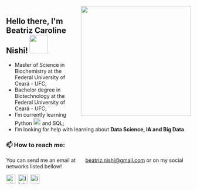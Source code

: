 <img align='right' src="https://media.giphy.com/media/H1AOWKdxMoWAePVh0v/giphy.gif" width="300">

## Hello there, I'm Beatriz Caroline Nishi! <img src="https://media.giphy.com/media/mGcNjsfWAjY5AEZNw6/giphy.gif" width="50">

- Master of Science in Biochemistry at the Federal University of Ceará - UFC;
- Bachelor degree in Biotechnology at the Federal University of Ceará - UFC;
- I’m currently learning Python <img title="Python" src="https://raw.githubusercontent.com/Thomas-George-T/Thomas-George-T/master/assets/python.svg" height="20" /> and SQL;
- I’m looking for help with learning about **Data Science, IA and Big Data**.

### :mailbox:  How to reach me:
You can send me an email at&nbsp; <img src='https://user-images.githubusercontent.com/25087769/87174308-a4680f00-c2df-11ea-90b0-5fa1fa76d2f1.png' height='15'>  beatriz.nishi@gmail.com or on my social networks listed bellow! 

<p float="left">

[<img src='https://cdn.jsdelivr.net/npm/simple-icons@3.0.1/icons/github.svg' alt='github' height='25'>](https://github.com/bcnishi)&nbsp;
[<img src='https://github.com/piyushP7pravin/piyushP7pravin/blob/master/Linkedin.svg' alt='linkedin' height='25'>](https://www.linkedin.com/in/beatriz-caroline-nishi-07948618b/)&nbsp;
[<img src='https://github.com/piyushP7pravin/piyushP7pravin/blob/master/Instagram.svg' alt='instagram' height='25'>](https://www.instagram.com/beatrizcnishi/)&nbsp;

</p>
